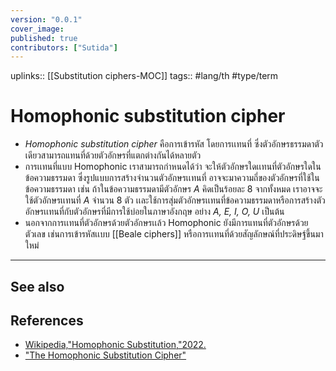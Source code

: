 ```yaml
---
version: "0.0.1"
cover_image:
published: true
contributors: ["Sutida"]
---
```

uplinks:: [[Substitution ciphers-MOC]]
tags:: #lang/th #type/term 

# Homophonic substitution cipher
- *Homophonic substitution cipher* คือการเข้ารหัส โดยการเเทนที่ ซึ่งตัวอักษรธรรมดาตัวเดียวสามารถแทนที่ด้วยตัวอักษรที่แตกต่างกันได้หลายตัว
- การเเทนที่แบบ Homophonic เราสามารถกำหนดได้ว่า จะให้ตัวอักษรใดเเทนที่ตัวอักษรใดในข้อความธรรมดา ซึ่งรูปแบบการสร้างจำนวนตัวอักษรเเทนที่ อาจจะมาความถี่ของตัวอักษรที่ใช้ในข้อความธรรมดา เช่น ถ้าในข้อความธรรมดามีตัวอักษร *A* คิดเป็นร้อยละ 8 จากทั้งหมด เราอาจจะใช้ตัวอักษรเเทนที่ *A* จำนวน 8 ตัว เเละใช้การสุ่มตัวอักษรเเทนที่ข้อความธรรมดาหรือการสร้างตัวอักษรเเทนที่กับตัวอักษรที่มีการใช้บ่อยในภาษาอังกฤษ อย่าง *A, E, I, O, U* เป็นต้น
- นอกจากการเเทนที่ตัวอักษรด้วยตัวอักษรเเล้ว Homophonic ยังมีการแทนที่ตัวอักษรด้วยตัวเลข เช่นการเข้ารหัสเเบบ [[Beale  ciphers]] หรือการเเทนที่ด้วยสัญลักษณ์ที่ประดิษฐ์ขึ้นมาใหม่ 

---
## See also
## References
- [Wikipedia,"Homophonic Substitution,"2022.](https://en.wikipedia.org/wiki/Substitution_cipher#Homophonic_substitution)
- ["The Homophonic Substitution Cipher"](https://www.simonsingh.net/The_Black_Chamber/homophonic_cipher.html)
